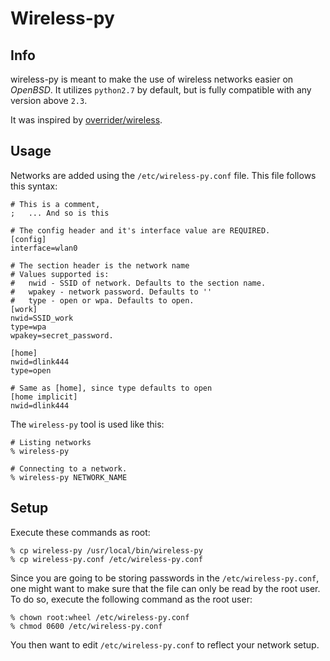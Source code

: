 Wireless-py
===========

Info
----
wireless-py is meant to make the use of wireless networks easier on _OpenBSD_.
It utilizes `python2.7` by default, but is fully compatible with any version
above `2.3`.

It was inspired by [overrider/wireless](https://github.com/overrider/wireless).

Usage
-----
Networks are added using the `/etc/wireless-py.conf` file. This file follows
this syntax:

```Conf
# This is a comment,
;   ... And so is this

# The config header and it's interface value are REQUIRED.
[config]
interface=wlan0

# The section header is the network name
# Values supported is:
#   nwid - SSID of network. Defaults to the section name.
#   wpakey - network password. Defaults to ''
#   type - open or wpa. Defaults to open.
[work]
nwid=SSID_work
type=wpa
wpakey=secret_password.

[home]
nwid=dlink444
type=open

# Same as [home], since type defaults to open
[home implicit]
nwid=dlink444
```

The `wireless-py` tool is used like this:

```Shell
# Listing networks
% wireless-py

# Connecting to a network.
% wireless-py NETWORK_NAME
```

Setup
-----

Execute these commands as root:

```Shell
% cp wireless-py /usr/local/bin/wireless-py
% cp wireless-py.conf /etc/wireless-py.conf
```

Since you are going to be storing passwords in the `/etc/wireless-py.conf`,
one might want to make sure that the file can only be read by the root user. To
do so, execute the following command as the root user:

```Shell
% chown root:wheel /etc/wireless-py.conf
% chmod 0600 /etc/wireless-py.conf
```

You then want to edit `/etc/wireless-py.conf` to reflect your network setup.

